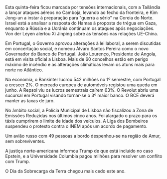 Esta quinta-feira ficou marcada por tensões internacionais, com a Tailândia a lançar ataques aéreos no Camboja, levando ao fecho da fronteira, e Kim Jong-un a instar à preparação para "guerra a sério" na Coreia do Norte. Israel está a analisar a resposta do Hamas à proposta de trégua em Gaza, enquanto a Rússia e a Ucrânia continuam os ataques após negociações. Von der Leyen alertou Xi Jinping sobre as tensões nas relações UE-China.

Em Portugal, o Governo aprovou alterações à lei laboral, a serem discutidas em concertação social, e nomeou Álvaro Santos Pereira como o novo Governador do Banco de Portugal. João Lourenço, Presidente de Angola, está em visita oficial a Lisboa. Mais de 60 concelhos estão em perigo máximo de incêndio e as alterações climáticas levam os atuns mais para norte no Atlântico.

Na economia, o Bankinter lucrou 542 milhões no 1º semestre, com Portugal a crescer 2%. O mercado europeu de automóveis registou uma queda em junho. A Repsol viu os lucros semestrais caírem 63%. O Revolut abriu uma sucursal em Portugal visando tornar-se o 3º maior banco. O BCE deverá manter as taxas de juro.

No âmbito social, a Polícia Municipal de Lisboa não fiscalizou a Zona de Emissões Reduzidas nos últimos cinco anos. Foi alargado o prazo para os táxis cumprirem o limite de idade dos veículos. A Liga dos Bombeiros suspendeu o protesto contra o INEM após um acordo de pagamento.

Um avião russo com 49 pessoas a bordo despenhou-se na região de Amur, sem sobreviventes.

A justiça norte-americana informou Trump de que está incluído no caso Epstein, e a Universidade Columbia pagou milhões para resolver um conflito com Trump.

O Dia da Sobrecarga da Terra chegou mais cedo este ano.